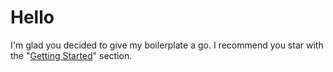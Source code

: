 # Hello

I'm glad you decided to give my boilerplate a go. I recommend you star with the "[Getting Started](/getting-started)" section.
